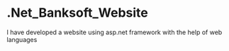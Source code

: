# .Net_Banksoft_Website
I have developed a website using asp.net framework with the help of web languages
